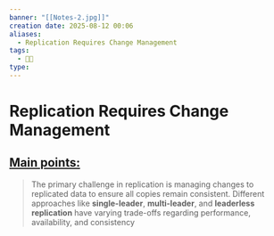 ```yaml
---
banner: "[[Notes-2.jpg]]"
creation date: 2025-08-12 00:06
aliases:
  - Replication Requires Change Management
tags:
  - 👨‍💻
type:
---
```

# Replication Requires Change Management
## <u>Main points:</u>
> The primary challenge in replication is managing changes to replicated data to ensure all copies remain consistent. Different approaches like **single-leader**, **multi-leader**, and **leaderless replication** have varying trade-offs regarding performance, availability, and consistency

